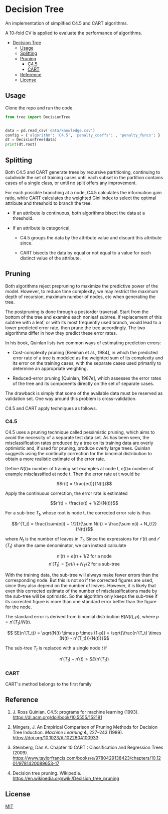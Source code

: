 # Decision Tree

An implementation of simplified C4.5 and CART algorithms.

A 10-fold CV is applied to evaluate the performance of algorithms.

- [Decision Tree](#decision-tree)
  - [Usage](#usage)
  - [Splitting](#splitting)
  - [Pruning](#pruning)
    - [C4.5](#c45)
    - [CART](#cart)
  - [Reference](#reference)
  - [License](#license)

## Usage

Clone the repo and run the code.

```python
from tree import DecisionTree


data = pd.read_csv('data/knowledge.csv')
config = {'algorithm': 'C4.5', 'penalty_coeffs': , 'penalty_funcs': }
dt = DecisionTree(data)
print(dt.root)
```

## Splitting

Both C4.5 and CART generate trees by recursive partitioning, continuing to subdivide the set of training cases until each subset in the partition contains cases of a single class, or until no split offers any improvement. 

For each possible branching at a node, C4.5 calculates the information gain ratio, while CART calculates the weighted Gini index to select the optimal attribute and threshold to branch the tree.

+ If an attribute is continuous, both algorithms bisect the data at a threshold.

+ If an attribute is categorical,
  
  + C4.5 groups the data by the attribute value and discard this attribute since. 
  
  + CART bisects the data by equal or not equal to a value for each distinct value of the attribute.

## Pruning

Both algorithms reject prepruning to maximize the predictive power of the model. However, to reduce time complexity, we may restrict the maximum depth of recursion, maximum number of nodes, etc when generating the tree.

The postpruning is done through a postorder traversal. Start from the bottom of the tree and examine each nonleaf subtree. If replacement of this subtree with a leaf, or with its most frequently used branch, would lead to a lower predicted error rate, then prune the tree accordingly. The two algorithms differ in how they predict these error rates.

In his book, Quinlan lists two common ways of estimating prediction errors:

+ Cost-complexity pruning [Breiman et al., 1984], in which the predicted error rate of a tree is modeled as the weighted sum of its complexity and its error on the training cases, with the separate cases used primarily to determine an appropriate weighting.

+ Reduced-error pruning [Quinlan, 1987e], which assesses the error rates of the tree and its components directly on the set of separate cases.

The drawback is simply that some of the available data must be reserved as validation set. One way around this problem is cross-validation. 

C4.5 and CART apply techniques as follows.

### C4.5

C4.5 uses a pruning technique called pessimistic pruning, which aims to avoid the necessity of a separate test data set. As has been seen, the misclassification rates produced by a tree on its training data are overly optimistic and, if used for pruning, produce overly large trees. Quinlan suggests using the continuity correction for the binomial distribution to obtain a more realistic estimate of the error rate.

Define $N(t) =$  number of training set examples at node t, $e(t) =$ number of example misclassified at node t. Then the error rate at t would be

$$r(t) = \frac{e(t)}{N(t)}$$

Apply the continuous correction, the error rate is estimated

$$r'(t) = \frac{e(t) + 1/2}{N(t)}$$

For a sub-tree $T_t$, whose root is node t, the corrected error rate is thus

$$r'(T_t) = \frac{\sum(e(i) + 1/2)}{\sum N(i)} = \frac{\sum e(i) + N_t/2}{N(t)}$$

where $N_t$ is the number of leaves in $T_t$. Since the expressions for $r'(t)$ and $r'(T_t)$ share the same denominator, we can instead calculate

$$n'(t) = e(t) + 1/2 \  \text{for a node}$$
$$n'(T_t) = \sum e(i) + N_T/2 \ \text{for a sub-tree}$$

With the training data, the sub-tree will always make fewer errors than the corresponding node. But this is not so if the corrected figures are used, since they also depend on the number of leaves. However, it is likely that even this corrected estimate of the number of misclassifications made by the sub-tree will be optimistic. So the algorithm only keeps the sub-tree if its corrected figure is more than one standard error better than the figure for the node.

The standard error is derived from binomial distribution $B(N(t), p)$, where $p = n'(T_t)/N(t)$.

$$ SE(n'(T_t)) = \sqrt{N(t) \times p \times (1-p)} = \sqrt{\frac{n'(T_t) \times (N(t) - n'(T_t))}{N(t)}}$$

The sub-tree $T_t$ is replaced with a single node $t$ if

$$ n'(T_t) - n'(t) > SE(n'(T_t)) $$

### CART

CART's method belongs to the first family

## Reference

1. J. Ross Quinlan. C4.5: programs for machine learning (1993).
   https://dl.acm.org/doi/book/10.5555/152181

2. Mingers, J. An Empirical Comparison of Pruning Methods for Decision Tree Induction. *Machine Learning*  **4,** 227–243 (1989).
   https://doi.org/10.1023/A:1022604100933

3. Steinberg, Dan A. Chapter 10 CART : Classification and Regression Trees (2009).
   https://www.taylorfrancis.com/books/e/9780429138423/chapters/10.1201/9781420089653-17

4. Decision tree pruning. Wikipedia.
   https://en.wikipedia.org/wiki/Decision_tree_pruning

## License

[MIT](https://choosealicense.com/licenses/mit/)
